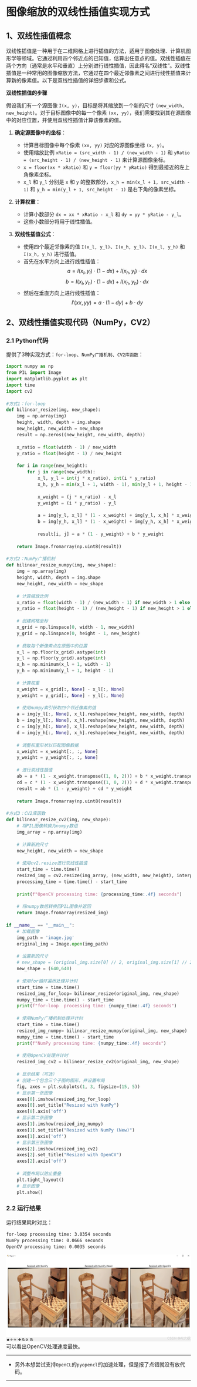 # 图像缩放的双线性插值实现方式

## 1、双线性插值概念
双线性插值是一种用于在二维网格上进行插值的方法，适用于图像处理、计算机图形学等领域。它通过利用四个邻近点的已知值，估算出任意点的值。双线性插值在两个方向（通常是水平和垂直）上分别进行线性插值，因此得名“双线性”。双线性插值是一种常用的图像缩放方法，它通过在四个最近邻像素之间进行线性插值来计算新的像素值。以下是双线性插值的详细步骤和公式。

**双线性插值的步骤**

假设我们有一个源图像 `I(x, y)`，目标是将其缩放到一个新的尺寸 `(new_width, new_height)`。对于目标图像中的每一个像素 `(xx, yy)`，我们需要找到其在源图像中的对应位置，并使用双线性插值计算该像素的值。

1. **确定源图像中的坐标**：
   - 计算目标图像中每个像素 `(xx, yy)` 对应的源图像坐标 `(x, y)`。
   - 使用缩放比例 `xRatio = (src_width - 1) / (new_width - 1)` 和 `yRatio = (src_height - 1) / (new_height - 1)` 来计算源图像坐标。
   - `x = floor(xx * xRatio)` 和 `y = floor(yy * yRatio)` 得到最接近的左上角像素坐标。
   - `x_l` 和 `y_l` 分别是 `x` 和 `y` 的整数部分，`x_h = min(x_l + 1, src_width - 1)` 和 `y_h = min(y_l + 1, src_height - 1)` 是右下角的像素坐标。

2. **计算权重**：
   - 计算小数部分 `dx = xx * xRatio - x_l` 和 `dy = yy * yRatio - y_l`。
   - 这些小数部分将用于线性插值。

3. **双线性插值公式**：
   - 使用四个最近邻像素的值 `I(x_l, y_l)`、`I(x_h, y_l)`、`I(x_l, y_h)` 和 `I(x_h, y_h)` 进行插值。
   - 首先在水平方向上进行线性插值：
     $$
     a = I(x_l, y_l) \cdot (1 - dx) + I(x_h, y_l) \cdot dx
	$$$$
     b = I(x_l, y_h) \cdot (1 - dx) + I(x_h, y_h) \cdot dx
    $$
   - 然后在垂直方向上进行线性插值：
    $$
     I'(xx, yy) = a \cdot (1 - dy) + b \cdot dy
     $$

## 2、双线性插值实现代码（NumPy，CV2）

### 2.1 Python代码
提供了3种实现方式：`for-loop`、`NumPy广播机制`、`CV2库函数`：

```python
import numpy as np
from PIL import Image
import matplotlib.pyplot as plt
import time
import cv2

#方式1：for-loop
def bilinear_resize(img, new_shape):
    img = np.array(img)
    height, width, depth = img.shape
    new_height, new_width = new_shape
    result = np.zeros((new_height, new_width, depth))

    x_ratio = float(width - 1) / new_width
    y_ratio = float(height - 1) / new_height

    for i in range(new_height):
        for j in range(new_width):
            x_l, y_l = int(j * x_ratio), int(i * y_ratio)
            x_h, y_h = min(x_l + 1, width - 1), min(y_l + 1, height - 1)

            x_weight = (j * x_ratio) - x_l
            y_weight = (i * y_ratio) - y_l

            a = img[y_l, x_l] * (1 - x_weight) + img[y_l, x_h] * x_weight
            b = img[y_h, x_l] * (1 - x_weight) + img[y_h, x_h] * x_weight

            result[i, j] = a * (1 - y_weight) + b * y_weight
    
    return Image.fromarray(np.uint8(result))

#方式2：NumPy广播机制
def bilinear_resize_numpy(img, new_shape):
    img = np.array(img)
    height, width, depth = img.shape
    new_height, new_width = new_shape
    
    # 计算缩放比例
    x_ratio = float(width - 1) / (new_width - 1) if new_width > 1 else 0
    y_ratio = float(height - 1) / (new_height - 1) if new_height > 1 else 0
    
    # 创建网格坐标
    x_grid = np.linspace(0, width - 1, new_width)
    y_grid = np.linspace(0, height - 1, new_height)
    
    # 获取每个新像素点在原图中的位置
    x_l = np.floor(x_grid).astype(int)
    y_l = np.floor(y_grid).astype(int)
    x_h = np.minimum(x_l + 1, width - 1)
    y_h = np.minimum(y_l + 1, height - 1)
    
    # 计算权重
    x_weight = x_grid[:, None] - x_l[:, None]
    y_weight = y_grid[:, None] - y_l[:, None]

    # 使用numpy索引获取四个邻近像素的值
    a = img[y_l[:, None], x_l].reshape(new_height, new_width, depth)
    b = img[y_l[:, None], x_h].reshape(new_height, new_width, depth)
    c = img[y_h[:, None], x_l].reshape(new_height, new_width, depth)
    d = img[y_h[:, None], x_h].reshape(new_height, new_width, depth)

    # 调整权重形状以匹配图像数据
    x_weight = x_weight[:, :, None]
    y_weight = y_weight[:, :, None]

    # 进行双线性插值
    ab = a * (1 - x_weight.transpose((1, 0, 2))) + b * x_weight.transpose((1, 0, 2))
    cd = c * (1 - x_weight.transpose((1, 0, 2))) + d * x_weight.transpose((1, 0, 2))
    result = ab * (1 - y_weight) + cd * y_weight
    
    return Image.fromarray(np.uint8(result))

#方式3：CV2库函数
def bilinear_resize_cv2(img, new_shape):
    # 将PIL图像转换为numpy数组
    img_array = np.array(img)
    
    # 计算新的尺寸
    new_height, new_width = new_shape
    
    # 使用cv2.resize进行双线性插值
    start_time = time.time()
    resized_img = cv2.resize(img_array, (new_width, new_height), interpolation=cv2.INTER_LINEAR)
    processing_time = time.time() - start_time
    
    print(f"OpenCV processing time: {processing_time:.4f} seconds")
    
    # 将numpy数组转换回PIL图像并返回
    return Image.fromarray(resized_img)

if __name__ == "__main__":
    # 加载图像
    img_path = 'image.jpg'
    original_img = Image.open(img_path)

    # 设置新的尺寸
    # new_shape = (original_img.size[0] // 2, original_img.size[1] // 2)
    new_shape = (640,640)

    # 使用for循环遍历处理并计时
    start_time = time.time()
    resized_img_for_loop= bilinear_resize(original_img, new_shape)
    numpy_time = time.time() - start_time
    print(f"for-loop  processing time: {numpy_time:.4f} seconds")

    # 使用NumPy广播机制处理并计时
    start_time = time.time()
    resized_img_numpy= bilinear_resize_numpy(original_img, new_shape)
    numpy_time = time.time() - start_time
    print(f"NumPy processing time: {numpy_time:.4f} seconds")

    # 使用OpenCV处理并计时
    resized_img_cv2 = bilinear_resize_cv2(original_img, new_shape)

    # 显示结果（可选）
    # 创建一个包含三个子图的图形，并设置布局
    fig, axes = plt.subplots(1, 3, figsize=(15, 5))
    # 显示第一张图像
    axes[0].imshow(resized_img_for_loop)
    axes[0].set_title("Resized with NumPy")
    axes[0].axis('off')
    # 显示第二张图像
    axes[1].imshow(resized_img_numpy)
    axes[1].set_title("Resized with NumPy (New)")
    axes[1].axis('off')
    # 显示第三张图像
    axes[2].imshow(resized_img_cv2)
    axes[2].set_title("Resized with OpenCV")
    axes[2].axis('off')
    
    # 调整布局以防止重叠
    plt.tight_layout()
    # 显示图像
    plt.show()
```

### 2.2 运行结果
运行结果耗时对比：

```bash
for-loop processing time: 3.0354 seconds
NumPy processing time: 0.0666 seconds
OpenCV processing time: 0.0035 seconds
```
![在这里插入图片描述](access/011.png)
可以看出OpenCV处理速度最快。

---
 - 另外本想尝试支持`OpenCL`的`pyopencl`的加速处理，但是报了点错就没有放代码。
---

